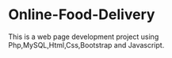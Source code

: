 # Online-Food-Delivery
This is a web page development project using Php,MySQL,Html,Css,Bootstrap and Javascript.
